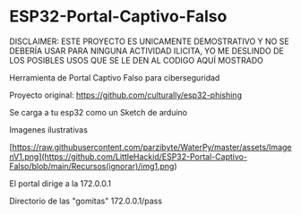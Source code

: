 # ESP32-Portal-Captivo-Falso
DISCLAIMER: ESTE PROYECTO ES UNICAMENTE DEMOSTRATIVO Y NO SE DEBERÍA USAR PARA NINGUNA ACTIVIDAD ILICITA, YO ME DESLINDO DE LOS POSIBLES USOS QUE SE LE DEN AL CODIGO AQUÍ MOSTRADO

Herramienta de Portal Captivo Falso para ciberseguridad

Proyecto original: https://github.com/culturally/esp32-phishing

Se carga a tu esp32 como un Sketch de arduino

Imagenes ilustrativas

<span>[https://raw.githubusercontent.com/parzibyte/WaterPy/master/assets/ImagenV1.png](https://github.com/LittleHackid/ESP32-Portal-Captivo-Falso/blob/main/Recursos(ignorar)/img1.png</span><span>)</span>


El portal dirige a la 172.0.0.1

Directorio de las "gomitas" 172.0.0.1/pass
